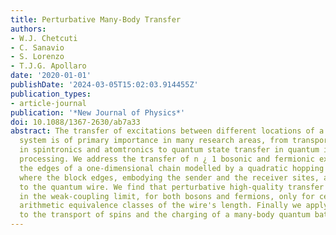 ```yaml
---
title: Perturbative Many-Body Transfer
authors:
- W.J. Chetcuti
- C. Sanavio
- S. Lorenzo
- T.J.G. Apollaro
date: '2020-01-01'
publishDate: '2024-03-05T15:02:03.914455Z'
publication_types:
- article-journal
publication: '*New Journal of Physics*'
doi: 10.1088/1367-2630/ab7a33
abstract: The transfer of excitations between different locations of a quantum many-body
  system is of primary importance in many research areas, from transport properties
  in spintronics and atomtronics to quantum state transfer in quantum information
  processing. We address the transfer of n ¿ 1 bosonic and fermionic excitations between
  the edges of a one-dimensional chain modelled by a quadratic hopping Hamiltonian,
  where the block edges, embodying the sender and the receiver sites, are weakly coupled
  to the quantum wire. We find that perturbative high-quality transfer is attainable
  in the weak-coupling limit, for both bosons and fermions, only for certain modular
  arithmetic equivalence classes of the wire's length. Finally we apply our findings
  to the transport of spins and the charging of a many-body quantum battery.
---
```

